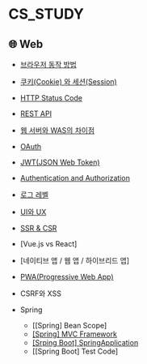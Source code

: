 # CS_STUDY

## 🌐 Web

- [브라우저 동작 방법](https://github.com/SanhaJung/CS_STUDY/blob/main/WEB/%EB%B8%8C%EB%9D%BC%EC%9A%B0%EC%A0%80%20%EB%8F%99%EC%9E%91%20%EB%B0%A9%EB%B2%95.md) 

- [쿠키(Cookie) 와 세션(Session)](https://github.com/SanhaJung/CS_STUDY/blob/main/WEB/%EC%BF%A0%ED%82%A4%EC%99%80%20%EC%84%B8%EC%85%98.md)

- [HTTP Status Code](https://github.com/SanhaJung/CS_STUDY/blob/main/WEB/HTTP%20%EC%83%81%ED%83%9C%EC%BD%94%EB%93%9C.md)

- [REST API](https://github.com/SanhaJung/CS_STUDY/blob/main/WEB/RestAPI.md)

- [웹 서버와 WAS의 차이점](https://github.com/SanhaJung/CS_STUDY/blob/main/WEB/%EC%9B%B9%20%EC%84%9C%EB%B2%84%EC%99%80%20WAS%EC%9D%98%20%EC%B0%A8%EC%9D%B4%EC%A0%90.md)

- [OAuth](https://github.com/SanhaJung/CS_STUDY/blob/main/WEB/OAuth.md)

- [JWT(JSON Web Token)](https://github.com/SanhaJung/CS_STUDY/blob/main/WEB/JWT.md)

- [Authentication and Authorization](https://github.com/SanhaJung/CS_STUDY/blob/main/WEB/Authentication%20and%20Authorization.md)

- [로그 레벨](https://github.com/SanhaJung/CS_STUDY/blob/main/WEB/%EB%A1%9C%EA%B7%B8%20%EB%A0%88%EB%B2%A8.md)

- [UI와 UX](https://github.com/SanhaJung/CS_STUDY/blob/main/WEB/UI%EC%99%80UX.md)

- [SSR & CSR](https://github.com/SanhaJung/CS_STUDY/blob/main/WEB/SSR%26CSR.md)

- [Vue.js vs React]

- [네이티브 앱 / 웹 앱 / 하이브리드 앱]

- [PWA(Progressive Web App)](https://github.com/SanhaJung/CS_STUDY/blob/main/WEB/PWA.md)

- CSRF와 XSS

- Spring
    * [[Spring] Bean Scope]
    * [[Spring] MVC Framework]()
    * [[Srping Boot] SpringApplication](https://github.com/SanhaJung/CS_STUDY/blob/main/WEB/%5BSpring%20Boot%5D%20SpringApplication.md)
    * [[Spring Boot] Test Code]
